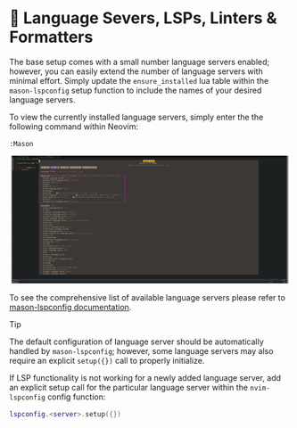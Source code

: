 # 🚀 Language Severs, LSPs, Linters & Formatters

The base setup comes with a small number language servers enabled; however, you can easily extend the number of language servers with minimal effort. Simply update the `ensure_installed` lua table within the `mason-lspconfig` setup function to include the names of your desired language servers.

To view the currently installed language servers, simply enter the the following command within Neovim:
```vim
:Mason
```
![mason](/assets/mason-lsp.png)

To see the comprehensive list of available language servers please refer to [mason-lspconfig documentation](https://github.com/williamboman/mason-lspconfig.nvim?tab=readme-ov-file#available-lsp-servers).

>[!TIP]
> The default configuration of language server should be automatically handled by `mason-lspconfig`; however, some language servers may also require an explicit `setup({})` call to properly initialize.
>
>If LSP functionality is not working for a newly added language server, add an explicit setup call for the particular language server within the `nvim-lspconfig` config function:
>```lua
>lspconfig.<server>.setup({})
>```

